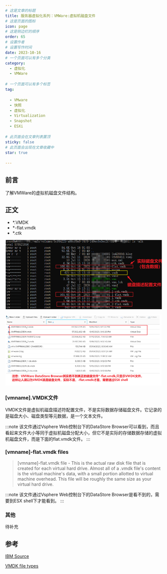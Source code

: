 ```yaml
---
# 这是文章的标题
title: 服务器虚拟化系列：VMWare:虚拟机磁盘文件
# 这是页面的图标
icon: page
# 这是侧边栏的顺序
order: 65
# 设置作者
# 设置写作时间
date: 2023-10-16
# 一个页面可以有多个分类
category:
  - 虚拟化
  - VMWare

# 一个页面可以有多个标签
tag:

  - VMware
  - 快照
  - 虚拟化
  - Virtualization
  - Snapshot
  - ESXi

# 此页面会在文章列表置顶
sticky: false
# 此页面会出现在文章收藏中
star: true

---
```




## 前言

了解VMWare的虚拟机磁盘文件结构。

## 正文

- *.VMDK
- *-flat.vmdk
- *.ctk

![磁盘文件结构 - ESX Shell](../../PostImages/post64_vmware_disk_files.png)

![磁盘文件结构 - Datastore Browser](../../PostImages/post64_vmware_disk_files_hidden_in_DS_Browser.png)

### [vmname].VMDK文件

VMDK文件是虚拟机磁盘描述符配置文件，不是实际数据存储磁盘文件。它记录的是磁盘大小、磁盘类型等元数据，是一个文本文件。

:::note
该文件通过Vsphere Web控制台下的DataStore Browser可以看到，而且看起来文件大小等同于虚拟机磁盘分配大小，但它不是实际的存储数据存储的虚拟机磁盘文件，而是下面的flat.vmdk文件。
:::

### [vmname]-flat.vmdk files

>[vmname]-flat.vmdk file - This is the actual raw disk file that is created for each virtual hard drive. Almost all of a .vmdk file's content is the virtual machine's data, with a small portion allotted to virtual machine overhead. This file will be roughly the same size as your virtual hard drive.

:::note
该文件通过Vsphere Web控制台下的DataStore Browser是看不到的，需要到ESX shell下才能看到。
:::


### 其他

待补充

## 参考

[IBM Source](https://www.ibm.com/support/pages/detailed-description-all-files-make-virtual-machine)

[VMDK file types](http://vmfsrecover.com/articles/vmfs-disk-types)